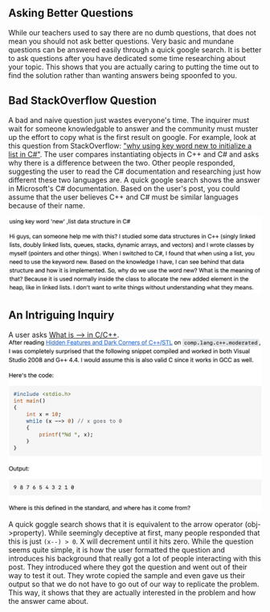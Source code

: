 ## Asking Better Questions
  While our teachers used to say there are no dumb questions, that does not mean you should not ask better questions. Very basic and mundane questions can be answered easily through a quick google search. It is better to ask questions after you have dedicated some time researching about your topic. This shows that you are actually caring to putting the time out to find the solution rather than wanting answers being spoonfed to you. 

## Bad StackOverflow Question
A bad and naive question just wastes everyone's time. The inquirer must wait for someone knowledgable to answer and the community must muster up the effort to copy what is the first result on google. For example, look at this question from StackOverflow: 
["why using key word new to initialize a list in C#"](https://stackoverflow.com/questions/78964907/why-using-key-word-new-to-initialize-a-list-in-c-sharp). The user compares instantiating objects in C++ and C# and asks why there is a difference between the two. Other people responded, suggesting the user to read the C# documentation and researching just how different these two languages are. A quick google search shows the answer in Microsoft's C# documentation. Based on the user's post, you could assume that the user believes C++ and C# must be similar languages because of their name. 

<img class="img-fluid" src="../img/bad_question.png">



## An Intriguing Inquiry 

A user asks
[What is --> in C/C++](https://stackoverflow.com/questions/1642028/what-is-the-operator-in-c-c).
<img class="img-fluid" src="../img/good_question.png">

A quick goggle search shows that it is equivalent to the arrow operator (obj->property). While seemingly deceptive at first, many people responded that this is just ```(x--) > 0```. X will decrement until it hits zero. While the question seems quite simple, it is how the user formatted the question and introduces his background that really got a lot of people interacting with this post. They introduced where they got the question and went out of their way to test it out. They wrote copied the sample and even gave us their output so that we do not have to go out of our way to replicate the problem. This way, it shows that they are actually interested in the problem and how the answer came about. 

